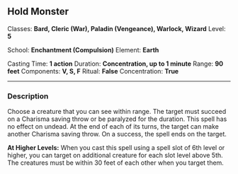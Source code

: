 ## Hold Monster

Classes: **Bard, Cleric (War), Paladin (Vengeance), Warlock, Wizard**
Level: **5**

School: **Enchantment (Compulsion)**
Element: **Earth**

Casting Time: **1 action**
Duration: **Concentration, up to 1 minute**
Range: **90 feet**
Components: **V, S, F**
Ritual: **False**
Concentration: **True**

------

### Description

Choose a creature that you can see within range. The target must succeed on a Charisma saving throw or be paralyzed for the duration. This spell has no effect on undead. At the end of each of its turns, the target can make another Charisma saving throw. On a success, the spell ends on the target.

**At Higher Levels:** When you cast this spell using a spell slot of 6th level or higher, you can target on additional creature for each slot level above 5th. The creatures must be within 30 feet of each other when you target them.